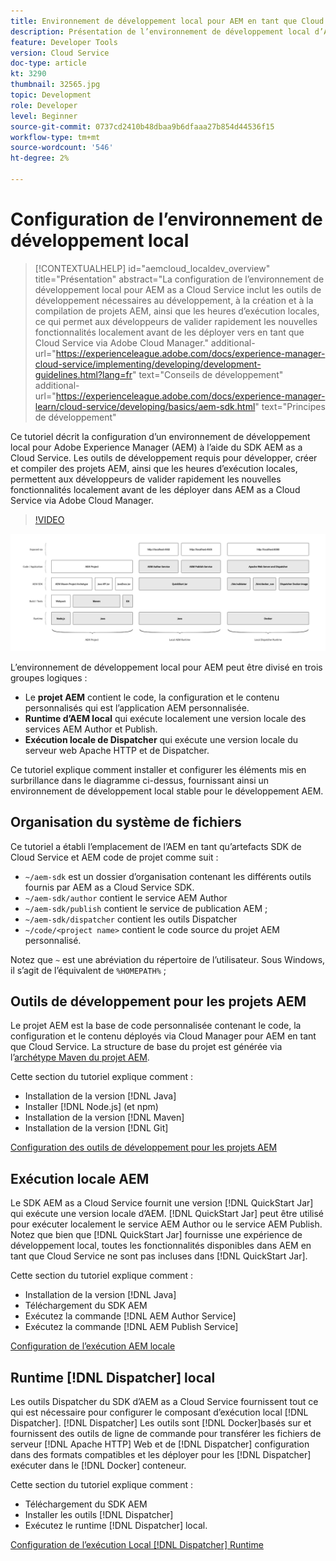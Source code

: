 ```yaml
---
title: Environnement de développement local pour AEM en tant que Cloud Service
description: Présentation de l’environnement de développement local d’Adobe Experience Manager (AEM).
feature: Developer Tools
version: Cloud Service
doc-type: article
kt: 3290
thumbnail: 32565.jpg
topic: Development
role: Developer
level: Beginner
source-git-commit: 0737cd2410b48dbaa9b6dfaaa27b854d44536f15
workflow-type: tm+mt
source-wordcount: '546'
ht-degree: 2%

---
```



# Configuration de l’environnement de développement local

>[!CONTEXTUALHELP]
>id="aemcloud_localdev_overview"
>title="Présentation"
>abstract="La configuration de l’environnement de développement local pour AEM as a Cloud Service inclut les outils de développement nécessaires au développement, à la création et à la compilation de projets AEM, ainsi que les heures d’exécution locales, ce qui permet aux développeurs de valider rapidement les nouvelles fonctionnalités localement avant de les déployer vers en tant que Cloud Service via Adobe Cloud Manager."
>additional-url="https://experienceleague.adobe.com/docs/experience-manager-cloud-service/implementing/developing/development-guidelines.html?lang=fr" text="Conseils de développement"
>additional-url="https://experienceleague.adobe.com/docs/experience-manager-learn/cloud-service/developing/basics/aem-sdk.html" text="Principes de développement"

Ce tutoriel décrit la configuration d’un environnement de développement local pour Adobe Experience Manager (AEM) à l’aide du SDK AEM as a Cloud Service. Les outils de développement requis pour développer, créer et compiler des projets AEM, ainsi que les heures d’exécution locales, permettent aux développeurs de valider rapidement les nouvelles fonctionnalités localement avant de les déployer dans AEM as a Cloud Service via Adobe Cloud Manager.

>[!VIDEO](https://video.tv.adobe.com/v/32565/?quality=12&learn=on)

![AEM en tant que pétale technologique de l&#39;environnement de développement local Cloud Service](./assets/overview/aem-sdk-technology-stack.png)

L’environnement de développement local pour AEM peut être divisé en trois groupes logiques :

+ Le __projet AEM__ contient le code, la configuration et le contenu personnalisés qui est l’application AEM personnalisée.
+ __Runtime d’AEM local__ qui exécute localement une version locale des services AEM Author et Publish.
+ __Exécution locale de Dispatcher__ qui exécute une version locale du serveur web Apache HTTP et de Dispatcher.

Ce tutoriel explique comment installer et configurer les éléments mis en surbrillance dans le diagramme ci-dessus, fournissant ainsi un environnement de développement local stable pour le développement AEM.

## Organisation du système de fichiers

Ce tutoriel a établi l’emplacement de l’AEM en tant qu’artefacts SDK de Cloud Service et AEM code de projet comme suit :

+ `~/aem-sdk` est un dossier d’organisation contenant les différents outils fournis par AEM as a Cloud Service SDK.
+ `~/aem-sdk/author` contient le service AEM Author
+ `~/aem-sdk/publish` contient le service de publication AEM ;
+ `~/aem-sdk/dispatcher` contient les outils Dispatcher
+ `~/code/<project name>` contient le code source du projet AEM personnalisé.

Notez que `~` est une abréviation du répertoire de l’utilisateur. Sous Windows, il s’agit de l’équivalent de `%HOMEPATH%` ;

## Outils de développement pour les projets AEM

Le projet AEM est la base de code personnalisée contenant le code, la configuration et le contenu déployés via Cloud Manager pour AEM en tant que Cloud Service. La structure de base du projet est générée via l’[archétype Maven du projet AEM](https://github.com/adobe/aem-project-archetype).

Cette section du tutoriel explique comment :

+ Installation de la version [!DNL Java]
+ Installer [!DNL Node.js] (et npm)
+ Installation de la version [!DNL Maven]
+ Installation de la version [!DNL Git]

[Configuration des outils de développement pour les projets AEM](./development-tools.md)

## Exécution locale AEM

Le SDK AEM as a Cloud Service fournit une version [!DNL QuickStart Jar] qui exécute une version locale d’AEM. [!DNL QuickStart Jar] peut être utilisé pour exécuter localement le service AEM Author ou le service AEM Publish. Notez que bien que [!DNL QuickStart Jar] fournisse une expérience de développement local, toutes les fonctionnalités disponibles dans AEM en tant que Cloud Service ne sont pas incluses dans [!DNL QuickStart Jar].

Cette section du tutoriel explique comment :

+ Installation de la version [!DNL Java]
+ Téléchargement du SDK AEM
+ Exécutez la commande [!DNL AEM Author Service]
+ Exécutez la commande [!DNL AEM Publish Service]

[Configuration de l’exécution AEM locale](./aem-runtime.md)

## Runtime [!DNL Dispatcher] local

Les outils Dispatcher du SDK d’AEM as a Cloud Service fournissent tout ce qui est nécessaire pour configurer le composant d’exécution local [!DNL Dispatcher]. [!DNL Dispatcher] Les outils sont  [!DNL Docker]basés sur et fournissent des outils de ligne de commande pour transférer les fichiers de serveur  [!DNL Apache HTTP] Web et de  [!DNL Dispatcher] configuration dans des formats compatibles et les déployer pour les  [!DNL Dispatcher] exécuter dans le  [!DNL Docker] conteneur.

Cette section du tutoriel explique comment :

+ Téléchargement du SDK AEM
+ Installer les outils [!DNL Dispatcher]
+ Exécutez le runtime [!DNL Dispatcher] local.

[Configuration de l’exécution Local [!DNL Dispatcher] Runtime](./dispatcher-tools.md)
